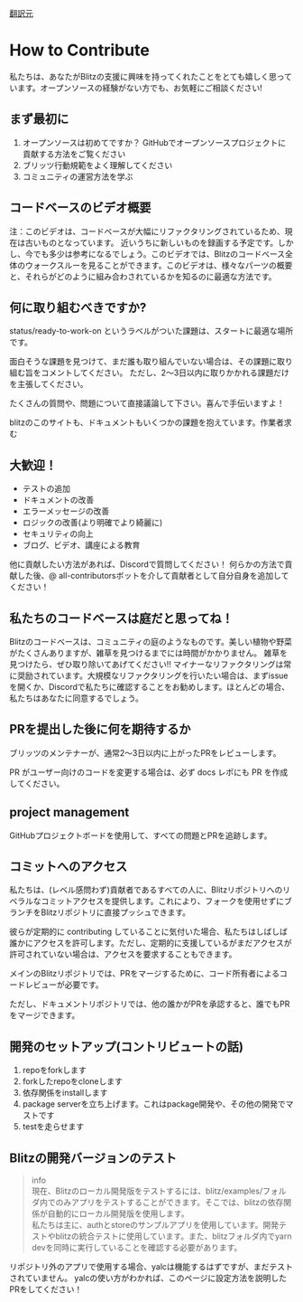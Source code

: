 [翻訳元](https://blitzjs.com/docs/contributing)

# How to Contribute

私たちは、あなたがBlitzの支援に興味を持ってくれたことをとても嬉しく思っています。オープンソースの経験がない方でも、お気軽にご相談ください!

## まず最初に

1. オープンソースは初めてですか？ GitHubでオープンソースプロジェクトに貢献する方法をご覧ください
2. ブリッツ行動規範をよく理解してください
3. コミュニティの運営方法を学ぶ

## コードベースのビデオ概要

注：このビデオは、コードベースが大幅にリファクタリングされているため、現在は古いものとなっています。
近いうちに新しいものを録画する予定です。しかし、今でも多少は参考になるでしょう。このビデオでは、Blitzのコードベース全体のウォークスルーを見ることができます。このビデオは、様々なパーツの概要と、それらがどのように組み合わされているかを知るのに最適な方法です。

## 何に取り組むべきですか?

status/ready-to-work-on というラベルがついた課題は、スタートに最適な場所です。

面白そうな課題を見つけて、まだ誰も取り組んでいない場合は、その課題に取り組む旨をコメントしてください。
ただし、2～3日以内に取りかかれる課題だけを主張してください。

たくさんの質問や、問題について直接議論して下さい。喜んで手伝いますよ！

blitzのこのサイトも、ドキュメントもいくつかの課題を抱えています。作業者求む

## 大歓迎！

- テストの追加
- ドキュメントの改善
- エラーメッセージの改善
- ロジックの改善(より明確でより綺麗に)
- セキュリティの向上
- ブログ、ビデオ、講座による教育

他に貢献したい方法があれば、Discordで質問してください！
何らかの方法で貢献した後、@ all-contributorsボットを介して貢献者として自分自身を追加してください！

## 私たちのコードベースは庭だと思ってね！

Blitzのコードベースは、コミュニティの庭のようなものです。美しい植物や野菜がたくさんありますが、雑草を見つけるまでには時間がかかりません。
雑草を見つけたら、ぜひ取り除いてあげてください!!
マイナーなリファクタリングは常に奨励されています。大規模なリファクタリングを行いたい場合は、まずissueを開くか、Discordで私たちに確認することをお勧めします。ほとんどの場合、私たちはあなたに同意するでしょう。

## PRを提出した後に何を期待するか

ブリッツのメンテナーが、通常2～3日以内に上がったPRをレビューします。

PR がユーザー向けのコードを変更する場合は、必ず docs レポにも PR を作成してください。

## project management

GitHubプロジェクトボードを使用して、すべての問題とPRを追跡します。

## コミットへのアクセス

私たちは、(レベル感問わず)貢献者であるすべての人に、Blitzリポジトリへのリベラルなコミットアクセスを提供します。これにより、フォークを使用せずにブランチをBlitzリポジトリに直接プッシュできます。

彼らが定期的に contributing していることに気付いた場合、私たちはしばしば誰かにアクセスを許可します。ただし、定期的に支援しているがまだアクセスが許可されていない場合は、アクセスを要求することもできます。

メインのBlitzリポジトリでは、PRをマージするために、コード所有者によるコードレビューが必要です。

 ただし、ドキュメントリポジトリでは、他の誰かがPRを承認すると、誰でもPRをマージできます。
 
## 開発のセットアップ(コントリビュートの話)
 
 1. repoをforkします
 2. forkしたrepoをcloneします
 3. 依存関係をinstallします
 4. package serverを立ち上げます。これはpackage開発や、その他の開発でマストです
 5. testを走らせます

 ## Blitzの開発バージョンのテスト

> info   
> 現在、Blitzのローカル開発版をテストするには、blitz/examples/フォルダ内でのみアプリをテストすることができます。そこでは、blitzの依存関係が自動的にローカル開発版を使用します。  
> 私たちは主に、authとstoreのサンプルアプリを使用しています。開発テストやblitzの統合テストに使用しています。また、blitzフォルダ内でyarn devを同時に実行していることを確認する必要があります。

リポジトリ外のアプリで使用する場合、yalcは機能するはずですが、まだテストされていません。 yalcの使い方がわかれば、このページに設定方法を説明したPRをしてください！